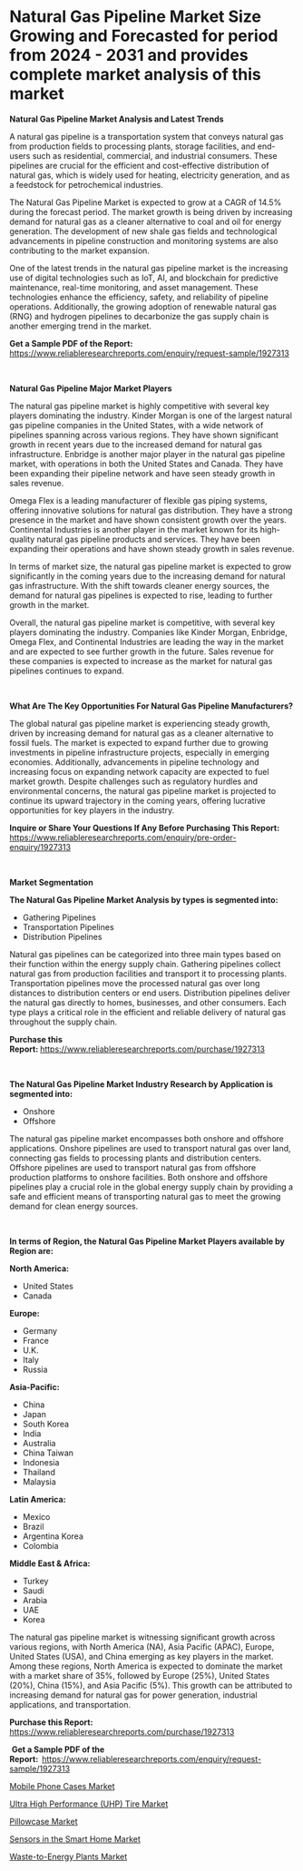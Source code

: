 <p><h1>Natural Gas Pipeline Market Size Growing and Forecasted for period from 2024 - 2031 and provides complete market analysis of this market</h1></p><p><strong>Natural Gas Pipeline Market Analysis and Latest Trends</strong></p>
<p><p>A natural gas pipeline is a transportation system that conveys natural gas from production fields to processing plants, storage facilities, and end-users such as residential, commercial, and industrial consumers. These pipelines are crucial for the efficient and cost-effective distribution of natural gas, which is widely used for heating, electricity generation, and as a feedstock for petrochemical industries.</p><p>The Natural Gas Pipeline Market is expected to grow at a CAGR of 14.5% during the forecast period. The market growth is being driven by increasing demand for natural gas as a cleaner alternative to coal and oil for energy generation. The development of new shale gas fields and technological advancements in pipeline construction and monitoring systems are also contributing to the market expansion.</p><p>One of the latest trends in the natural gas pipeline market is the increasing use of digital technologies such as IoT, AI, and blockchain for predictive maintenance, real-time monitoring, and asset management. These technologies enhance the efficiency, safety, and reliability of pipeline operations. Additionally, the growing adoption of renewable natural gas (RNG) and hydrogen pipelines to decarbonize the gas supply chain is another emerging trend in the market.</p></p>
<p><strong>Get a Sample PDF of the Report:&nbsp;</strong> <a href="https://www.reliableresearchreports.com/enquiry/request-sample/1927313">https://www.reliableresearchreports.com/enquiry/request-sample/1927313</a></p>
<p>&nbsp;</p>
<p><strong>Natural Gas Pipeline Major Market Players</strong></p>
<p><p>The natural gas pipeline market is highly competitive with several key players dominating the industry. Kinder Morgan is one of the largest natural gas pipeline companies in the United States, with a wide network of pipelines spanning across various regions. They have shown significant growth in recent years due to the increased demand for natural gas infrastructure. Enbridge is another major player in the natural gas pipeline market, with operations in both the United States and Canada. They have been expanding their pipeline network and have seen steady growth in sales revenue.</p><p>Omega Flex is a leading manufacturer of flexible gas piping systems, offering innovative solutions for natural gas distribution. They have a strong presence in the market and have shown consistent growth over the years. Continental Industries is another player in the market known for its high-quality natural gas pipeline products and services. They have been expanding their operations and have shown steady growth in sales revenue.</p><p>In terms of market size, the natural gas pipeline market is expected to grow significantly in the coming years due to the increasing demand for natural gas infrastructure. With the shift towards cleaner energy sources, the demand for natural gas pipelines is expected to rise, leading to further growth in the market. </p><p>Overall, the natural gas pipeline market is competitive, with several key players dominating the industry. Companies like Kinder Morgan, Enbridge, Omega Flex, and Continental Industries are leading the way in the market and are expected to see further growth in the future. Sales revenue for these companies is expected to increase as the market for natural gas pipelines continues to expand.</p></p>
<p>&nbsp;</p>
<p><strong>What Are The Key Opportunities For Natural Gas Pipeline Manufacturers?</strong></p>
<p><p>The global natural gas pipeline market is experiencing steady growth, driven by increasing demand for natural gas as a cleaner alternative to fossil fuels. The market is expected to expand further due to growing investments in pipeline infrastructure projects, especially in emerging economies. Additionally, advancements in pipeline technology and increasing focus on expanding network capacity are expected to fuel market growth. Despite challenges such as regulatory hurdles and environmental concerns, the natural gas pipeline market is projected to continue its upward trajectory in the coming years, offering lucrative opportunities for key players in the industry.</p></p>
<p><strong>Inquire or Share Your Questions If Any Before Purchasing This Report:</strong> <a href="https://www.reliableresearchreports.com/enquiry/pre-order-enquiry/1927313">https://www.reliableresearchreports.com/enquiry/pre-order-enquiry/1927313</a></p>
<p>&nbsp;</p>
<p><strong>Market Segmentation</strong></p>
<p><strong>The Natural Gas Pipeline Market Analysis by types is segmented into:</strong></p>
<p><ul><li>Gathering Pipelines</li><li>Transportation Pipelines</li><li>Distribution Pipelines</li></ul></p>
<p><p>Natural gas pipelines can be categorized into three main types based on their function within the energy supply chain. Gathering pipelines collect natural gas from production facilities and transport it to processing plants. Transportation pipelines move the processed natural gas over long distances to distribution centers or end users. Distribution pipelines deliver the natural gas directly to homes, businesses, and other consumers. Each type plays a critical role in the efficient and reliable delivery of natural gas throughout the supply chain.</p></p>
<p><strong>Purchase this Report:&nbsp;</strong><a href="https://www.reliableresearchreports.com/purchase/1927313">https://www.reliableresearchreports.com/purchase/1927313</a></p>
<p>&nbsp;</p>
<p><strong>The Natural Gas Pipeline Market Industry Research by Application is segmented into:</strong></p>
<p><ul><li>Onshore</li><li>Offshore</li></ul></p>
<p><p>The natural gas pipeline market encompasses both onshore and offshore applications. Onshore pipelines are used to transport natural gas over land, connecting gas fields to processing plants and distribution centers. Offshore pipelines are used to transport natural gas from offshore production platforms to onshore facilities. Both onshore and offshore pipelines play a crucial role in the global energy supply chain by providing a safe and efficient means of transporting natural gas to meet the growing demand for clean energy sources.</p></p>
<p>&nbsp;</p>
<p><strong>In terms of Region, the Natural Gas Pipeline Market Players available by Region are:</strong></p>
<p>
    <p> <strong> North America: </strong>
        <ul>
            <li>United States</li>
            <li>Canada</li>
        </ul>
        </p> 
    <p> <strong> Europe: </strong>
        <ul>
            <li>Germany</li>
            <li>France</li>
            <li>U.K.</li>
            <li>Italy</li>
            <li>Russia</li>
        </ul>
        </p> 
    <p> <strong> Asia-Pacific: </strong>
        <ul>
            <li>China</li>
            <li>Japan</li>
            <li>South Korea</li>
            <li>India</li>
            <li>Australia</li>
            <li>China Taiwan</li>
            <li>Indonesia</li>
            <li>Thailand</li>
            <li>Malaysia</li>
        </ul>
        </p> 
    <p> <strong> Latin America: </strong>
        <ul>
            <li>Mexico</li>
            <li>Brazil</li>
            <li>Argentina Korea</li>
            <li>Colombia</li>
        </ul>
        </p> 
    <p> <strong> Middle East & Africa: </strong>
        <ul>
            <li>Turkey</li>
            <li>Saudi</li>
            <li>Arabia</li>
            <li>UAE</li>
            <li>Korea</li>
        </ul>
    </p>
    </p>
<p><p>The natural gas pipeline market is witnessing significant growth across various regions, with North America (NA), Asia Pacific (APAC), Europe, United States (USA), and China emerging as key players in the market. Among these regions, North America is expected to dominate the market with a market share of 35%, followed by Europe (25%), United States (20%), China (15%), and Asia Pacific (5%). This growth can be attributed to increasing demand for natural gas for power generation, industrial applications, and transportation.</p></p>
<p><strong>Purchase this Report: </strong><a href="https://www.reliableresearchreports.com/purchase/1927313">https://www.reliableresearchreports.com/purchase/1927313</a></p>
<p>&nbsp;<strong>Get a Sample PDF of the Report:&nbsp;&nbsp;</strong><a href="https://www.reliableresearchreports.com/enquiry/request-sample/1927313">https://www.reliableresearchreports.com/enquiry/request-sample/1927313</a></p>
<p><strong></strong></p>
<p><p><a href="https://view.publitas.com/reportprime-1/mobile-phone-cases-market-research-report-unlocks-analysis-on-the-market-financial-status-market-size-and-market-revenue-upto-2031/">Mobile Phone Cases Market</a></p><p><a href="https://simplistic-meeting-7ee.notion.site/Ultra-High-Performance-UHP-Tire-Market-Provides-a-Comprehensive-Analysis-Including-a-Macro-Overvie-9e77e03899dd473b92a22662a2711fb6">Ultra High Performance (UHP) Tire Market</a></p><p><a href="https://view.publitas.com/reportprime-1/global-pillowcase-market-by-types-applications-and-major-players-with-regional-growth-rate-analysis-and-development-situation-from-2024-to-2031/">Pillowcase Market</a></p><p><a href="https://skillful-vermicelli-b89.notion.site/Sensors-in-the-Smart-Home-Market-Size-Evaluating-its-Market-Trends-Growth-and-Projections-2024--8c406168ce4942bbbafa9f49fb092cab">Sensors in the Smart Home Market</a></p><p><a href="https://eight-handstand-8fb.notion.site/Waste-to-Energy-Plants-Market-Size-Reflecting-a-Forecast-Till-2031-Market-By-Type-By-Application-a-d28b8dbf0a2549df9e901faf7024b221">Waste-to-Energy Plants Market</a></p></p>